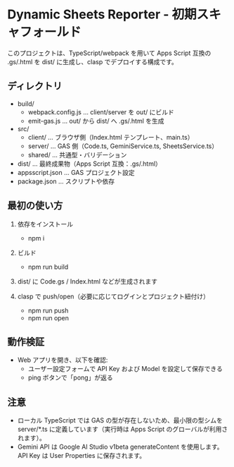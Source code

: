 # Dynamic Sheets Reporter - 初期スキャフォールド

このプロジェクトは、TypeScript/webpack を用いて Apps Script 互換の .gs/.html を dist/ に生成し、clasp でデプロイする構成です。

## ディレクトリ

- build/
  - webpack.config.js … client/server を out/ にビルド
  - emit-gas.js … out/ から dist/ へ .gs/.html を生成
- src/
  - client/ … ブラウザ側（Index.html テンプレート、main.ts）
  - server/ … GAS 側（Code.ts, GeminiService.ts, SheetsService.ts）
  - shared/ … 共通型・バリデーション
- dist/ … 最終成果物（Apps Script 互換：.gs/.html）
- appsscript.json … GAS プロジェクト設定
- package.json … スクリプトや依存

## 最初の使い方

1. 依存をインストール
   - npm i

2. ビルド
   - npm run build

3. dist/ に Code.gs / Index.html などが生成されます

4. clasp で push/open（必要に応じてログインとプロジェクト紐付け）
   - npm run push
   - npm run open

## 動作検証

- Web アプリを開き、以下を確認:
  - ユーザー設定フォームで API Key および Model を設定して保存できる
  - ping ボタンで「pong」が返る

## 注意

- ローカル TypeScript では GAS の型が存在しないため、最小限の型シムを server/*.ts に定義しています（実行時は Apps Script のグローバルが利用されます）。
- Gemini API は Google AI Studio v1beta generateContent を使用します。API Key は User Properties に保存されます。